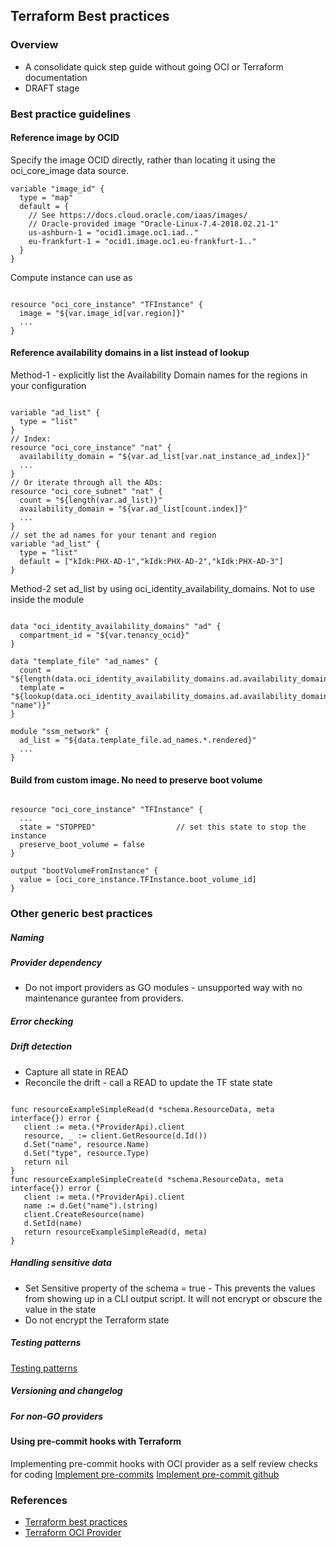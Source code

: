 
## Terraform Best practices

### Overview 
* A consolidate quick step guide without going OCI or Terraform documentation
* DRAFT stage

### Best practice guidelines 
#### Reference image by OCID 
Specify the image OCID directly, rather than locating it using the oci_core_image data source.
<pre><code>variable "image_id" {
  type = "map"
  default = {
    // See https://docs.cloud.oracle.com/iaas/images/
    // Oracle-provided image "Oracle-Linux-7.4-2018.02.21-1"
    us-ashburn-1 = "ocid1.image.oc1.iad..<unique_ID>"
    eu-frankfurt-1 = "ocid1.image.oc1.eu-frankfurt-1..<unique_ID>"
  }
}</code></pre>
Compute instance can use as 
<pre><code>
resource "oci_core_instance" "TFInstance" {
  image = "${var.image_id[var.region]}"
  ...
}
</code></pre>
#### Reference availability domains in a list instead of lookup
Method-1 - explicitly list the Availability Domain names for the regions in your configuration
<pre><code>
variable "ad_list" {
  type = "list"
}
// Index:
resource "oci_core_instance" "nat" {
  availability_domain = "${var.ad_list[var.nat_instance_ad_index]}"
  ...
}
// Or iterate through all the ADs:
resource "oci_core_subnet" "nat" {
  count = "${length(var.ad_list)}"
  availability_domain = "${var.ad_list[count.index]}"
  ...
}
// set the ad names for your tenant and region
variable "ad_list" {
  type = "list"
  default = ["kIdk:PHX-AD-1","kIdk:PHX-AD-2","kIdk:PHX-AD-3"]
}
</code></pre>
Method-2 set ad_list by using oci_identity_availability_domains. Not to use inside the module 
<pre><code>
data "oci_identity_availability_domains" "ad" {
  compartment_id = "${var.tenancy_ocid}"
}
 
data "template_file" "ad_names" {
  count = "${length(data.oci_identity_availability_domains.ad.availability_domains)}"
  template = "${lookup(data.oci_identity_availability_domains.ad.availability_domains[count.index], "name")}"
}
  
module "ssm_network" {
  ad_list = "${data.template_file.ad_names.*.rendered}"
  ...
}
</code></pre>
#### Build from custom image. No need to preserve boot volume
<pre><code>
resource "oci_core_instance" "TFInstance" {
  ...
  state = "STOPPED"                  // set this state to stop the instance
  preserve_boot_volume = false
}

output "bootVolumeFromInstance" {
  value = [oci_core_instance.TFInstance.boot_volume_id]
}
</code></pre>

### Other generic best practices
##### Naming 
##### Provider dependency
* Do not import providers as GO modules - unsupported way with no maintenance gurantee from providers. 
##### Error checking
##### Drift detection
* Capture all state in READ
* Reconcile the drift - call a READ to update the TF state state
<pre><code>
func resourceExampleSimpleRead(d *schema.ResourceData, meta interface{}) error {
   client := meta.(*ProviderApi).client
   resource, _ := client.GetResource(d.Id())
   d.Set("name", resource.Name)
   d.Set("type", resource.Type)
   return nil
}
func resourceExampleSimpleCreate(d *schema.ResourceData, meta interface{}) error {
   client := meta.(*ProviderApi).client
   name := d.Get("name").(string)
   client.CreateResource(name)
   d.SetId(name)
   return resourceExampleSimpleRead(d, meta)
}
</code></pre>
##### Handling sensitive data 
* Set Sensitive property of the schema = true - This prevents the values from showing up in a CLI output script. It will not encrypt or obscure the value in the state
* Do not encrypt the Terraform state 
##### Testing patterns 
[Testing patterns](https://www.terraform.io/docs/extend/best-practices/testing.html)
##### Versioning and changelog
##### For non-GO providers

#### Using pre-commit hooks with Terraform
Implementing pre-commit hooks with OCI provider as a self review checks for coding
[Implement pre-commits](https://www.unixdaemon.net/tools/terraform-precommit-hooks)
[Implement pre-commit github](https://github.com/antonbabenko/pre-commit-terraform)

### References 
* [Terraform best practices](https://docs.cloud.oracle.com/en-us/iaas/Content/API/SDKDocs/terraformbestpractices.htm)
* [Terraform OCI Provider](https://registry.terraform.io/providers/hashicorp/oci/latest/docs/guides/best_practices)
